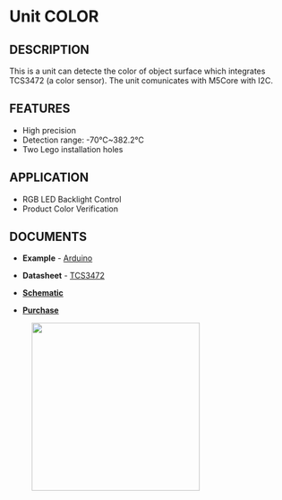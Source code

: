# Unit COLOR

## DESCRIPTION

This is a unit can detecte the color of object surface which integrates TCS3472 (a color sensor). The unit comunicates with M5Core with I2C.

## FEATURES

-  High precision
-  Detection range: -70℃~382.2℃
-  Two Lego installation holes

## APPLICATION

-  RGB LED Backlight Control
-  Product Color Verification

## DOCUMENTS

-  **Example** - [Arduino](https://github.com/m5stack/M5Stack/tree/master/examples/Unit/Color)

-  **Datasheet** - [TCS3472](https://pdf1.alldatasheet.com/datasheet-pdf/view/560511/AMSCO/TCS3472.html)

-  **[Schematic](en/file_to_display_null)**

-  **[Purchase](https://www.aliexpress.com/store/product/M5Stack-Official-Color-Unit-TCS34725-Color-Sensor-RGB-Color-Sensor-Development-Board-Module-GROVE-I2C-Compatible/3226069_32946957647.html?spm=a2g1x.12024536.productList_5885013.pic_5)**

<figure>
    <img src="assets/img/product_pics/units/M5GO_Unit_color_sensor.png" height="300" width="300">
</figure>
